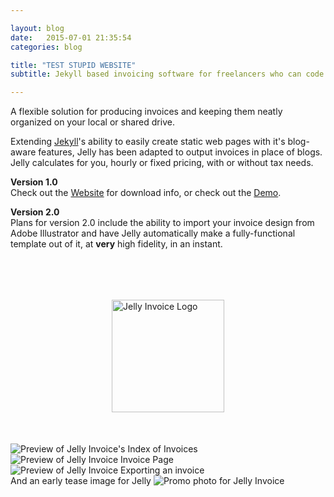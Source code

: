 ```yaml
---

layout: blog
date:   2015-07-01 21:35:54
categories: blog

title: "TEST STUPID WEBSITE"
subtitle: Jekyll based invoicing software for freelancers who can code a bit.

---
```


A flexible solution for producing invoices and keeping them neatly organized on your local or shared drive.

Extending <a href="http://jekyllrb.com/" target="_blank">Jekyll</a>'s ability to easily create static web pages with it's blog-aware features, Jelly has been adapted to output invoices in place of blogs. Jelly calculates for you, hourly or fixed pricing, with or without tax needs.

<b>Version 1.0</b><br>
Check out the <a href="http://mrurka.github.io/jelly-invoice-website/" target="_blank">Website</a> for download info, or check out the <a href="http://mrurka.github.io/jelly-invoice/" target="_blank">Demo</a>.

<b>Version 2.0</b><br>
Plans for version 2.0 include the ability to import your invoice design from Adobe Illustrator and have Jelly automatically make a fully-functional template out of it, at <b>very</b> high fidelity, in an instant.

<br>

<img class="item w2" src="../ru/img/port/norm/jelly-logo.png" alt="Jelly Invoice Logo" style="display:block; width:180px; height:auto; margin:50px auto 50px auto;"/>
<img class="item w1" src="../ru/img/port/norm/jelly-invoice-screen1.jpg" alt="Preview of Jelly Invoice's Index of Invoices"/>
<img class="item w1" src="../ru/img/port/norm/jelly-invoice-screen2.jpg" alt="Preview of Jelly Invoice Invoice Page"/>
<img class="item w1" src="../ru/img/port/norm/jelly-invoice-screen3.jpg" alt="Preview of Jelly Invoice Exporting an invoice"/>

<br>
And an early tease image for Jelly
<img class="item w1" src="../ru/img/port/norm/jelly-invoice-wide.jpg" alt="Promo photo for Jelly Invoice"/>
